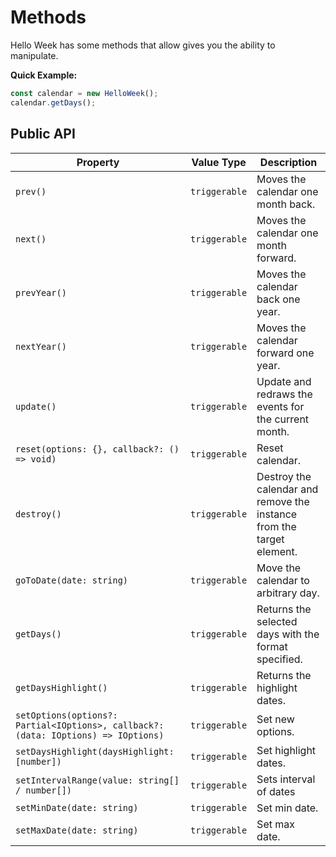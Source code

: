 # Methods

Hello Week has some methods that allow gives you the ability to manipulate.

**Quick Example:**

```js
const calendar = new HelloWeek();
calendar.getDays();
```

## Public API

| Property                                                                           | Value Type    | Description                                                           |
| ---------------------------------------------------------------------------------- | ------------- | --------------------------------------------------------------------- |
| `prev()`                                                                           | `triggerable` | Moves the calendar one month back.                                    |
| `next()`                                                                           | `triggerable` | Moves the calendar one month forward.                                 |
| `prevYear()`                                                                       | `triggerable` | Moves the calendar back one year.                                     |
| `nextYear()`                                                                       | `triggerable` | Moves the calendar forward one year.                                  |
| `update()`                                                                         | `triggerable` | Update and redraws the events for the current month.                  |
| `reset(options: {}, callback?: () => void)`                                        | `triggerable` | Reset calendar.                                                       |
| `destroy()`                                                                        | `triggerable` | Destroy the calendar and remove the instance from the target element. |
| `goToDate(date: string)`                                                           | `triggerable` | Move the calendar to arbitrary day.                                   |
| `getDays()`                                                                        | `triggerable` | Returns the selected days with the format specified.                  |
| `getDaysHighlight()`                                                               | `triggerable` | Returns the highlight dates.                                          |
| `setOptions(options?: Partial<IOptions>, callback?: (data: IOptions) => IOptions)` | `triggerable` | Set new options.                                                      |
| `setDaysHighlight(daysHighlight: [number])`                                        | `triggerable` | Set highlight dates.                                                  |
| `setIntervalRange(value: string[] / number[])`                                     | `triggerable` | Sets interval of dates                                                |
| `setMinDate(date: string)`                                                         | `triggerable` | Set min date.                                                         |
| `setMaxDate(date: string)`                                                         | `triggerable` | Set max date.                                                         |
